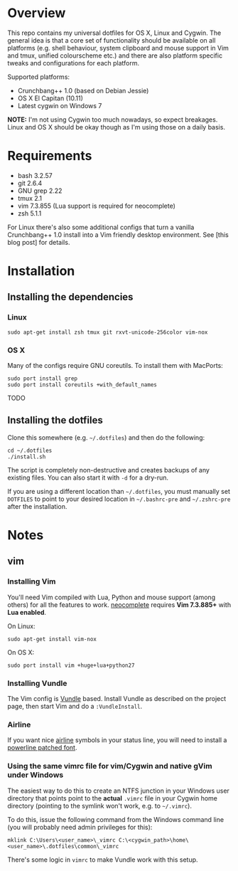 # Overview

This repo contains my universal dotfiles for OS X, Linux and Cygwin.
The general idea is that a core set of functionality should be available on all
platforms (e.g. shell behaviour, system clipboard and mouse support in Vim and
tmux, unified colourscheme etc.) and there are also platform specific
tweaks and configurations for each platform.

Supported platforms:

* Crunchbang++ 1.0 (based on Debian Jessie)
* OS X El Capitan (10.11)
* Latest cygwin on Windows 7

**NOTE:** I'm not using Cygwin too much nowadays, so expect breakages. Linux
and OS X should be okay though as I'm using those on a daily basis.

# Requirements

- bash 3.2.57
- git 2.6.4
- GNU grep 2.22
- tmux 2.1
- vim 7.3.855 (Lua support is required for neocomplete)
- zsh 5.1.1

For Linux there's also some additional configs that turn a vanilla
Crunchbang++ 1.0 install into a Vim friendly desktop environment. See [this
blog post] for details.

# Installation

## Installing the dependencies

### Linux

```
sudo apt-get install zsh tmux git rxvt-unicode-256color vim-nox
```

### OS X

Many of the configs require GNU coreutils. To install them with MacPorts:

```
sudo port install grep
sudo port install coreutils +with_default_names
```

TODO

## Installing the dotfiles

Clone this somewhere (e.g. `~/.dotfiles`) and then do the following:

```
cd ~/.dotfiles
./install.sh
```

The script is completely non-destructive and creates backups of any existing
files. You can also start it with `-d` for a dry-run.

If you are using a different location than `~/.dotfiles`, you must manually
set `DOTFILES` to point to your desired location in `~/.bashrc-pre` and
`~/.zshrc-pre` after the installation.

# Notes

## vim

### Installing Vim

You'll need Vim compiled with Lua, Python and mouse support (among others) for
all the features to work.
[neocomplete](https://github.com/Shougo/neocomplete.vim) requires **Vim
7.3.885+** with **Lua enabled**.

On Linux:

```
sudo apt-get install vim-nox
```

On OS X:

```
sudo port install vim +huge+lua+python27
```

### Installing Vundle 

The Vim config is [Vundle](https://github.com/gmarik/Vundle.vim) based.
Install Vundle as described on the project page, then start Vim and do a
`:VundleInstall`.

### Airline

If you want nice [airline](https://github.com/bling/vim-airline) symbols in
your status line, you will need to install a [powerline patched
font](https://github.com/Lokaltog/powerline-fonts).

### Using the same vimrc file for vim/Cygwin and native gVim under Windows

The easiest way to do this to create an NTFS junction in your Windows user
directory that points point to the **actual** `.vimrc` file in your Cygwin
home directory (pointing to the symlink won't work, e.g. to `~/.vimrc`).

To do this, issue the following command from the Windows command line (you
will probably need admin privileges for this):

```
mklink C:\Users\<user_name>\_vimrc C:\<cygwin_path>\home\<user_name>\.dotfiles\common\_vimrc
```

There's some logic in `vimrc` to make Vundle work with this setup.

